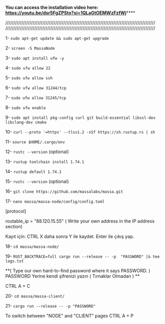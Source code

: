 **You can access the installation video here: https://youtu.be/dsr5FgZPSto?si=1QLaGtOEMWzFzfWj******

/////////////////////////////////////////////////////////////////////////////////////////////
/////////////////////////////////////////////////////////////////////////////////////////////

1-   `sudo apt-get update && sudo apt-get upgrade`

2-   `screen -S MassaNode`


3-   `sudo apt install ufw -y` 

4-   `sudo ufw allow 22` 

5-   `sudo ufw allow ssh`

6-   `sudo ufw allow 31244/tcp`

7-   `sudo ufw allow 31245/tcp `

8-   `sudo ufw enable `


9-  `sudo apt install pkg-config curl git build-essential libssl-dev libclang-dev cmake`

10-   `curl --proto '=https' --tlsv1.2 -sSf https://sh.rustup.rs | sh`

11-   `source $HOME/.cargo/env`

12-   `rustc --version`  (optional)

13-   `rustup toolchain install 1.74.1`

14-   `rustup default 1.74.1`

15-   `rustc --version`  (optional)

16-   `git clone https://github.com/massalabs/massa.git`

17-   `nano massa/massa-node/config/config.toml`


[protocol]

routable_ip = "88.120.15.55"   ( Write your own address in the IP address section)

Kayıt için: CTRL X   daha sonra Y ile kaydet. Enter ile çıkış yap.


18-  `cd massa/massa-node/`

19-  `RUST_BACKTRACE=full cargo run --release -- -p  "PASSWORD" |& tee logs.txt` 

**( Type our own hard-to-find password where it says PASSWORD. ) PASSWORD Yerine kendi şifrenizi yazın ( Tırnaklar Olmadan ) **


CTRL A + C  

20-   `cd massa/massa-client/`

21-   `cargo run --release -- -p "PASSWORD"`     

To switch between "NODE" and "CLIENT" pages   CTRL A + P  
